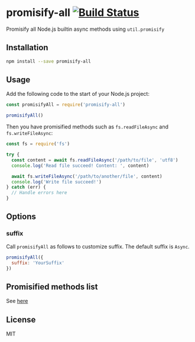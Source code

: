 # promisify-all [![Build Status](https://travis-ci.org/pd4d10/promisify-all.svg)](https://travis-ci.org/pd4d10/promisify-all)

Promisify all Node.js builtin async methods using `util.promisify`

## Installation

```sh
npm install --save promisify-all
```

## Usage

Add the following code to the start of your Node.js project:

```js
const promisifyAll = require('promisify-all')

promisifyAll()
```

Then you have promisified methods such as `fs.readFileAsync` and `fs.writeFileAsync`:

```js
const fs = require('fs')

try {
  const content = await fs.readFileAsync('/path/to/file', 'utf8')
  console.log('Read file succeed! Content: ', content)

  await fs.writeFileAsync('/path/to/another/file', content)
  console.log('Write file succeed!')
} catch (err) {
  // Handle errors here
}
```

## Options

### suffix

Call `promisifyAll` as follows to customize suffix. The default suffix is `Async`.

```js
promisifyAll({
  suffix: 'YourSuffix'
})
```

## Promisified methods list

See [here](data.js)

## License

MIT
